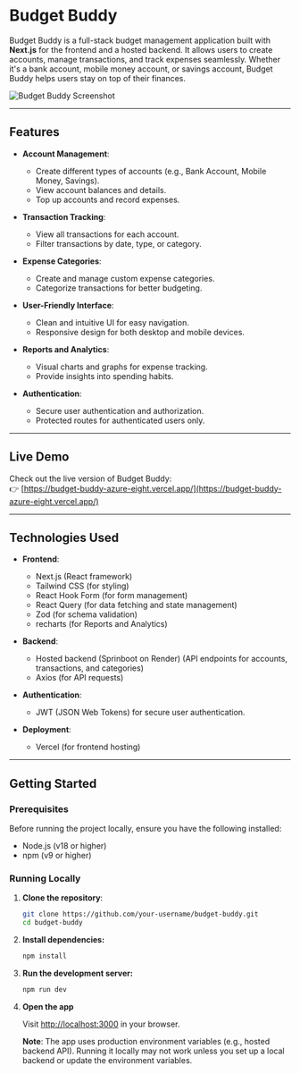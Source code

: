 # Budget Buddy

Budget Buddy is a full-stack budget management application built with **Next.js** for the frontend and a hosted backend. It allows users to create accounts, manage transactions, and track expenses seamlessly. Whether it's a bank account, mobile money account, or savings account, Budget Buddy helps users stay on top of their finances.

![Budget Buddy Screenshot](https://via.placeholder.com/800x400) <!-- Add a screenshot of your app here -->

---

## Features

- **Account Management**:
    - Create different types of accounts (e.g., Bank Account, Mobile Money, Savings).
    - View account balances and details.
    - Top up accounts and record expenses.

- **Transaction Tracking**:
    - View all transactions for each account.
    - Filter transactions by date, type, or category.

- **Expense Categories**:
    - Create and manage custom expense categories.
    - Categorize transactions for better budgeting.

- **User-Friendly Interface**:
    - Clean and intuitive UI for easy navigation.
    - Responsive design for both desktop and mobile devices.

- **Reports and Analytics**:
  - Visual charts and graphs for expense tracking. 
  - Provide insights into spending habits.

- **Authentication**:
    - Secure user authentication and authorization.
    - Protected routes for authenticated users only.

---

## Live Demo

Check out the live version of Budget Buddy:  
👉 [https://budget-buddy-azure-eight.vercel.app/](https://budget-buddy-azure-eight.vercel.app/)

---

## Technologies Used

- **Frontend**:
    - Next.js (React framework)
    - Tailwind CSS (for styling)
    - React Hook Form (for form management)
    - React Query (for data fetching and state management)
    - Zod (for schema validation)
    - recharts (for Reports and Analytics)

- **Backend**:
    - Hosted backend (Sprinboot on Render) (API endpoints for accounts, transactions, and categories)
    - Axios (for API requests)

- **Authentication**:
    - JWT (JSON Web Tokens) for secure user authentication.

- **Deployment**:
    - Vercel (for frontend hosting)

---

## Getting Started

### Prerequisites

Before running the project locally, ensure you have the following installed:

- Node.js (v18 or higher)
- npm (v9 or higher)

### Running Locally

1. **Clone the repository**:
   ```bash
   git clone https://github.com/your-username/budget-buddy.git
   cd budget-buddy

2. **Install dependencies:**
    ```bash
   npm install

3. **Run the development server:**
    ```bash
   npm run dev

4. **Open the app**

   Visit [http://localhost:3000](http://localhost:3000) in your browser.

   **Note**: The app uses production environment variables (e.g., hosted backend API). Running it locally may not work unless you set up a local backend or update the environment variables.
